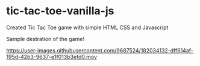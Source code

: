 # tic-tac-toe-vanilla-js
Created Tic Tac Toe game with simple HTML CSS and Javascript

Sample destration of the game!

https://user-images.githubusercontent.com/9687524/182034132-dff614af-195d-42b3-9637-e1f013b3efd0.mov

